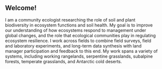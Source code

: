 ## Welcome!  
I am a community ecologist researching the role of soil and plant biodiversity in ecosystem functions and soil health. My goal is to improve our understanding of how ecosystems respond to management under global changes, and the role that ecological communities play in regulating ecosystem resilience. I work across fields to combine field surveys, field and laboratory experiments, and long-term data synthesis with land manager participation and feedback to this end. My work spans a variety of systems, including working rangelands, serpentine grasslands, subalpine forests, temperate grasslands, and Antarctic cold deserts. 